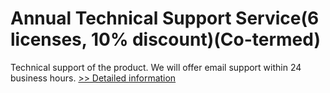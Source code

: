 # Annual Technical Support Service(6 licenses, 10% discount)(Co-termed)
Technical support of the product. We will offer email support within 24 business hours.
[>> Detailed information](https://secure.shareit.com/shareit/product.html?productid=300992798&affiliateid=200057808)